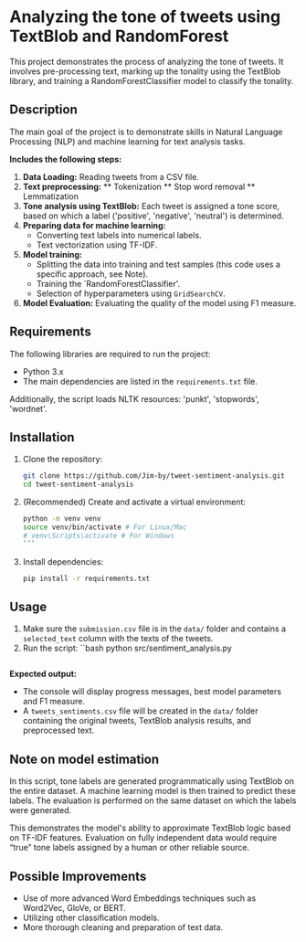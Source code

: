 # Analyzing the tone of tweets using TextBlob and RandomForest

This project demonstrates the process of analyzing the tone of tweets. It involves pre-processing text, marking up the tonality using the TextBlob library, and training a RandomForestClassifier model to classify the tonality.

## Description

The main goal of the project is to demonstrate skills in Natural Language Processing (NLP) and machine learning for text analysis tasks.

**Includes the following steps:**

1.  **Data Loading:** Reading tweets from a CSV file.
2.  **Text preprocessing:**
    ** Tokenization
    ** Stop word removal
    ** Lemmatization
3.  **Tone analysis using TextBlob:** Each tweet is assigned a tone score, based on which a label ('positive', 'negative', 'neutral') is determined.
4.  **Preparing data for machine learning:**
    * Converting text labels into numerical labels.
    * Text vectorization using TF-IDF.
5.  **Model training:**
    * Splitting the data into training and test samples (this code uses a specific approach, see Note).
    * Training the `RandomForestClassifier'.
    * Selection of hyperparameters using `GridSearchCV`.
6.  **Model Evaluation:** Evaluating the quality of the model using F1 measure.

## Requirements

The following libraries are required to run the project:

* Python 3.x
* The main dependencies are listed in the `requirements.txt` file.

Additionally, the script loads NLTK resources: 'punkt', 'stopwords', 'wordnet'.

## Installation

1.  Clone the repository:
    ```bash
    git clone https://github.com/Jim-by/tweet-sentiment-analysis.git
    cd tweet-sentiment-analysis
    ```

2. (Recommended) Create and activate a virtual environment:
    ````bash
    python -m venv venv
    source venv/bin/activate # For Linux/Mac
    # venv\Scripts\activate # For Windows
    ```

3.  Install dependencies:
    ```bash
    pip install -r requirements.txt
    ```

## Usage

1.  Make sure the `submission.csv` file is in the `data/` folder and contains a `selected_text` column with the texts of the tweets.
2.  Run the script:
    ``bash
    python src/sentiment_analysis.py
    ```

**Expected output:**

* The console will display progress messages, best model parameters and F1 measure.
* A `tweets_sentiments.csv` file will be created in the `data/` folder containing the original tweets, TextBlob analysis results, and preprocessed text.

## Note on model estimation

In this script, tone labels are generated programmatically using TextBlob on the entire dataset. A machine learning model is then trained to predict these labels. The evaluation is performed on the same dataset on which the labels were generated.

This demonstrates the model's ability to approximate TextBlob logic based on TF-IDF features. Evaluation on fully independent data would require “true” tone labels assigned by a human or other reliable source.

## Possible Improvements

* Use of more advanced Word Embeddings techniques such as Word2Vec, GloVe, or BERT.
* Utilizing other classification models.
* More thorough cleaning and preparation of text data.
